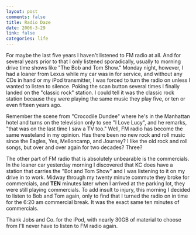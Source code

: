 ```yaml
--- 
layout: post
comments: false
title: Radio Daze
date: 2006-3-29
link: false
categories: life
---
```

For maybe the last five years I haven't listened to FM radio at all. And for several years prior to that I only listened sporadically, usually to morning drive time shows like "The Bob and Tom Show." Monday night, however, I had a loaner from Lexus while my car was in for service, and without any CDs in hand or my iPod transmitter, I was forced to turn the radio on unless I wanted to listen to silence. Poking the scan button several times I finally landed on the "classic rock" station. I could tell it was the classic rock station because they were playing the same music they play five, or ten or even fifteen years ago.

Remember the scene from "Crocodile Dundee" where he's in the Manhattan hotel and turns on the television only to see "I Love Lucy", and he remarks, "that was on the last time I saw a TV too." Well, FM radio has become the same wasteland in my opinion. Has there been no new rock and roll music since the Eagles, Yes, Melloncamp, and Journey? I like the old rock and roll songs, but over and over again for two decades? Three?

The other part of FM radio that is absolutely unbearable is the commercials. In the loaner car yesterday morning I discovered that KC does have a station that carries the "Bot and Tom Show" and I was listening to it on my drive in to work.  Midway through my twenty minute commute they broke for commercials, and <strong>TEN</strong> minutes later when I arrived at the parking lot, they were still playing commercials. To add insult to injury, this morning I decided to listen to Bob and Tom again, only to find that I turned the radio on in time for the 6:20 am commercial break. It was the exact same ten minutes of commercials.

Thank Jobs and Co. for the iPod, with nearly 30GB of material to choose from I'll never have to listen to FM radio again.
